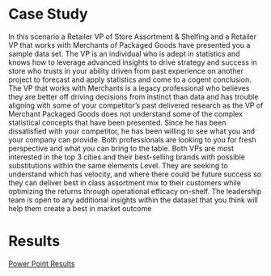 # Case Study

In this scenario a Retailer VP of Store Assortment & Shelfing and a Retailer VP that works with Merchants of
Packaged Goods have presented you a sample data set. The VP is an individual who is adept in statistics and knows how
to leverage advanced insights to drive strategy and success in store who trusts in your ability driven from past experience
on another project to forecast and apply statistics and come to a cogent conclusion.
The VP that works with Merchants is a legacy professional who believes they are better off driving decisions from
instinct than data and has trouble aligning with some of your competitor’s past delivered research as the VP of Merchant
Packaged Goods does not understand some of the complex statistical concepts that have been presented. Since he has
been dissatisfied with your competitor, he has been willing to see what you and your company can provide. Both
professionals are looking to you for fresh perspective and what you can bring to the table. Both VPs are most interested in
the top 3 cities and their best-selling brands with possible substitutions within the same elements Level. They are seeking
to understand which has velocity, and where there could be future success so they can deliver best in class assortment
mix to their customers while optimizing the returns through operational efficacy on-shelf. The leadership team is open to
any additional insights within the dataset that you think will help them create a best in market outcome

# Results

[Power Point Results](/powerPoint/Case%20Study.pptx)

